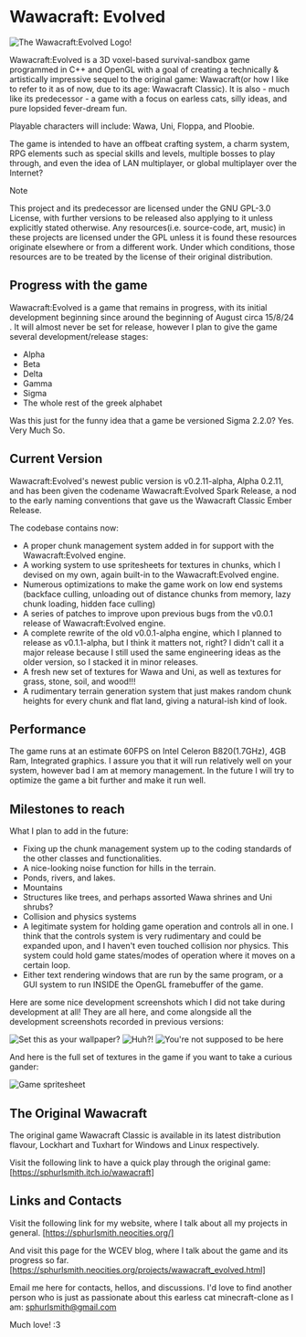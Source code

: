# Wawacraft: Evolved

![The Wawacraft:Evolved Logo!](./tex/art/wawacraft_logo_complete.png)

Wawacraft:Evolved is a 3D voxel-based survival-sandbox game programmed in C++ and 
OpenGL with a goal of creating a technically & artistically impressive sequel to 
the original game: Wawacraft(or how I like to refer to it as of now, due to its 
age: Wawacraft Classic). It is also - much like its predecessor - a game with a focus 
on earless cats, silly ideas, and pure lopsided fever-dream fun.

Playable characters will include: Wawa, Uni, Floppa, and Ploobie.

The game is intended to have an offbeat crafting system, a charm system, RPG elements 
such as special skills and levels, multiple bosses to play through, and even the idea 
of LAN multiplayer, or global multiplayer over the Internet?

> [!NOTE]
> This project and its predecessor are licensed under the GNU GPL-3.0 License, with further 
> versions to be released also applying to it unless explicitly stated otherwise.
> Any resources(i.e. source-code, art, music) in these projects are licensed under the GPL
> unless it is found these resources originate elsewhere or from a different work. Under which
> conditions, those resources are to be treated by the license of their original distribution.

## Progress with the game

Wawacraft:Evolved is a game that remains in progress, with its initial development 
beginning since around the beginning of August circa 15/8/24 . It will almost never 
be set for release, however I plan to give the game several development/release 
stages:

* Alpha 
* Beta
* Delta
* Gamma
* Sigma
* The whole rest of the greek alphabet

Was this just for the funny idea that a game be versioned Sigma 2.2.0? Yes. Very Much So.

## Current Version

Wawacraft:Evolved's newest public version is v0.2.11-alpha, Alpha 0.2.11, and has been 
given the codename Wawacraft:Evolved Spark Release, a nod to the early naming conventions 
that gave us the Wawacraft Classic Ember Release.

The codebase contains now:

 - A proper chunk management system added in for support with the Wawacraft:Evolved engine.
 - A working system to use spritesheets for textures in chunks, which I devised on my own,
   again built-in to the Wawacraft:Evolved engine.
 - Numerous optimizations to make the game work on low end systems (backface culling, unloading
   out of distance chunks from memory, lazy chunk loading, hidden face culling)
 - A series of patches to improve upon previous bugs from the v0.0.1 release of Wawacraft:Evolved
   engine.
 - A complete rewrite of the old v0.0.1-alpha engine, which I planned to release as v0.1.1-alpha,
   but I think it matters not, right? I didn't call it a major release because I still used the
   same engineering ideas as the older version, so I stacked it in minor releases.
 - A fresh new set of textures for Wawa and Uni, as well as textures for grass, stone, soil,
   and wood!!!
 - A rudimentary terrain generation system that just makes random chunk heights for every chunk
   and flat land, giving a natural-ish kind of look.

## Performance

The game runs at an estimate 60FPS on Intel Celeron B820(1.7GHz), 4GB Ram, Integrated graphics.
I assure you that it will run relatively well on your system, however bad I am at memory management.
In the future I will try to optimize the game a bit further and make it run well.

## Milestones to reach

What I plan to add in the future:

 - Fixing up the chunk management system up to the coding standards of the other classes and
   functionalities.
 - A nice-looking noise function for hills in the terrain.
 - Ponds, rivers, and lakes.
 - Mountains
 - Structures like trees, and perhaps assorted Wawa shrines and Uni shrubs?
 - Collision and physics systems
 - A legitimate system for holding game operation and controls all in one. I think that the controls
   system is very rudimentary and could be expanded upon, and I haven't even touched collision nor
   physics. This system could hold game states/modes of operation where it moves on a certain loop.
 - Either text rendering windows that are run by the same program, or a GUI system to run INSIDE the
   OpenGL framebuffer of the game.

Here are some nice development screenshots which I did not take during development at all! They are 
all here, and come alongside all the development screenshots recorded in previous versions:

![Set this as your wallpaper?](./arc/screenshots/cliff-v0.2.11-alpha.png)
![Huh?!](./arc/screenshots/wireframe-v0.2.11-alpha.png)
![You're not supposed to be here](./arc/screenshots/underside-v0.2.11-alpha.png)

And here is the full set of textures in the game if you want to take a curious gander:

![Game spritesheet](./tex/spritesheet.png)

## The Original Wawacraft

The original game Wawacraft Classic is available in its latest distribution flavour, 
Lockhart and Tuxhart for Windows and Linux respectively.

Visit the following link to have a quick play through the original game:
[https://sphurlsmith.itch.io/wawacraft]

## Links and Contacts

Visit the following link for my website, where I talk about all my projects in general.
[https://sphurlsmith.neocities.org/]

And visit this page for the WCEV blog, where I talk about the game and its progress so far. 
[https://sphurlsmith.neocities.org/projects/wawacraft_evolved.html]

Email me here for contacts, hellos, and discussions. I'd love to find another person 
who is just as passionate about this earless cat minecraft-clone as I am:
<sphurlsmith@gmail.com>

Much love! :3
